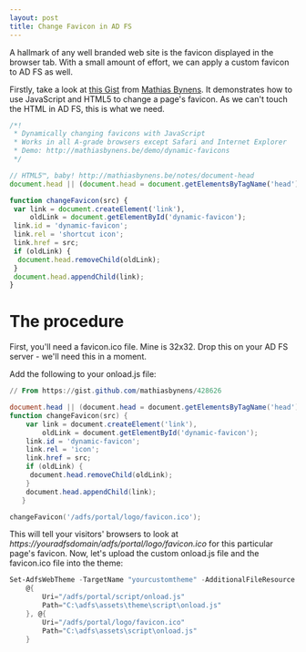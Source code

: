 ```yaml
---
layout: post
title: Change Favicon in AD FS
---
```


A hallmark of any well branded web site is the favicon displayed in the browser tab. With a small amount of effort, we can apply a custom favicon to AD FS as well.

Firstly, take a look at [this Gist](https://gist.github.com/mathiasbynens/428626) from [Mathias Bynens](https://github.com/mathiasbynens). It demonstrates how to use JavaScript and HTML5 to change a page's favicon. As we can't touch the HTML in AD FS, this is what we need.

```javascript
/*!
 * Dynamically changing favicons with JavaScript
 * Works in all A-grade browsers except Safari and Internet Explorer
 * Demo: http://mathiasbynens.be/demo/dynamic-favicons
 */

// HTML5™, baby! http://mathiasbynens.be/notes/document-head
document.head || (document.head = document.getElementsByTagName('head')[0]);

function changeFavicon(src) {
 var link = document.createElement('link'),
     oldLink = document.getElementById('dynamic-favicon');
 link.id = 'dynamic-favicon';
 link.rel = 'shortcut icon';
 link.href = src;
 if (oldLink) {
  document.head.removeChild(oldLink);
 }
 document.head.appendChild(link);
}
```

# The procedure
First, you'll need a favicon.ico file. Mine is 32x32. Drop this on your AD FS server - we'll need this in a moment.

Add the following to your onload.js file:

```powershell
// From https://gist.github.com/mathiasbynens/428626

document.head || (document.head = document.getElementsByTagName('head')[0]);
function changeFavicon(src) {
    var link = document.createElement('link'),
        oldLink = document.getElementById('dynamic-favicon');
    link.id = 'dynamic-favicon';
    link.rel = 'icon';
    link.href = src;
    if (oldLink) {
     document.head.removeChild(oldLink);
    }
    document.head.appendChild(link);
   }

changeFavicon('/adfs/portal/logo/favicon.ico');
```

This will tell your visitors' browsers to look at _https://youradfsdomain/adfs/portal/logo/favicon.ico_ for this particular page's favicon. Now, let's upload the custom onload.js file and the favicon.ico file into the theme:

```powershell
Set-AdfsWebTheme -TargetName "yourcustomtheme" -AdditionalFileResource 
    @{
        Uri="/adfs/portal/script/onload.js"
        Path="C:\adfs\assets\theme\script\onload.js"
    }, @{
        Uri="/adfs/portal/logo/favicon.ico"
        Path="C:\adfs\assets\script\onload.js"
    }
```
